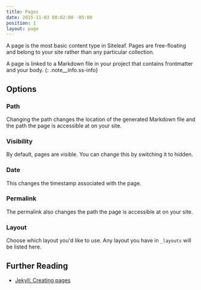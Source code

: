```yaml
---
title: Pages
date: 2015-11-03 08:02:00 -05:00
position: 1
layout: page
---
```


A page is the most basic content type in Siteleaf. Pages are free-floating and belong to your site rather than any particular collection.

A page is linked to a Markdown file in your project that contains frontmatter and your body.
{: .note__info.ss-info}

## Options

### Path

Changing the path changes the location of the generated Markdown file and the path the page is accessible at on your site.

### Visibility

By default, pages are visible. You can change this by switching it to hidden.

### Date

This changes the timestamp associated with the page.

### Permalink

The permalink also changes the path the page is accessible at on your site.

### Layout

Choose which layout you'd like to use. Any layout you have in `_layouts` will be listed here.

## Further Reading

- [Jekyll: Creating pages](http://jekyllrb.com/docs/pages/)
